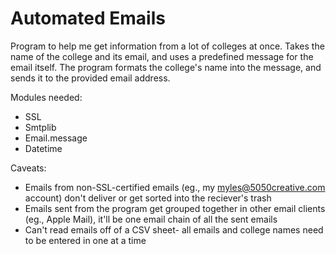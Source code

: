 # Automated Emails
Program to help me get information from a lot of colleges at once. Takes the name of the college and its email, and uses a predefined message for the email itself. The program formats the college's name into the message, and sends it to the provided email address.

Modules needed: 
- SSL
- Smtplib
- Email.message
- Datetime

Caveats: 
- Emails from non-SSL-certified emails (eg., my myles@5050creative.com account) don't deliver or get sorted into the reciever's trash
- Emails sent from the program get grouped together in other email clients (eg., Apple Mail), it'll be one email chain of all the sent emails
- Can't read emails off of a CSV sheet- all emails and college names need to be entered in one at a time
